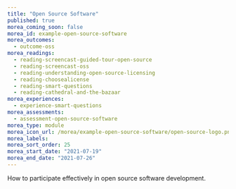 ```yaml
---
title: "Open Source Software"
published: true
morea_coming_soon: false
morea_id: example-open-source-software
morea_outcomes:
  - outcome-oss
morea_readings:
  - reading-screencast-guided-tour-open-source
  - reading-screencast-oss
  - reading-understanding-open-source-licensing
  - reading-choosealicense
  - reading-smart-questions
  - reading-cathedral-and-the-bazaar
morea_experiences:
  - experience-smart-questions
morea_assessments:
  - assessment-open-source-software
morea_type: module
morea_icon_url: /morea/example-open-source-software/open-source-logo.png
morea_labels:
morea_sort_order: 25
morea_start_date: "2021-07-19"
morea_end_date: "2021-07-26"
---
```


How to participate effectively in open source software development.



